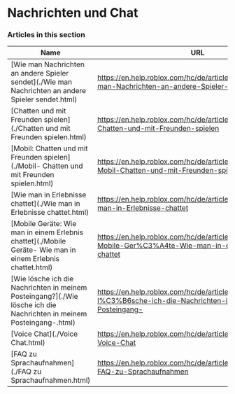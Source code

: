 # Nachrichten und Chat  
### Articles in this section
Name|URL
-|-
[Wie man Nachrichten an andere Spieler sendet](./Wie man Nachrichten an andere Spieler sendet.html) |https://en.help.roblox.com/hc/de/articles/203313610-Wie-man-Nachrichten-an-andere-Spieler-sendet
[Chatten und mit Freunden spielen](./Chatten und mit Freunden spielen.html) |https://en.help.roblox.com/hc/de/articles/206224956-Chatten-und-mit-Freunden-spielen
[Mobil: Chatten und mit Freunden spielen](./Mobil- Chatten und mit Freunden spielen.html) |https://en.help.roblox.com/hc/de/articles/360000432483-Mobil-Chatten-und-mit-Freunden-spielen
[Wie man in Erlebnisse chattet](./Wie man in Erlebnisse chattet.html) |https://en.help.roblox.com/hc/de/articles/203314250-Wie-man-in-Erlebnisse-chattet
[Mobile Geräte: Wie man in einem Erlebnis chattet](./Mobile Geräte- Wie man in einem Erlebnis chattet.html) |https://en.help.roblox.com/hc/de/articles/203313520-Mobile-Ger%C3%A4te-Wie-man-in-einem-Erlebnis-chattet
[Wie lösche ich die Nachrichten in meinem Posteingang?](./Wie lösche ich die Nachrichten in meinem Posteingang-.html) |https://en.help.roblox.com/hc/de/articles/203313690-Wie-l%C3%B6sche-ich-die-Nachrichten-in-meinem-Posteingang-
[Voice Chat](./Voice Chat.html) |https://en.help.roblox.com/hc/de/articles/4405807645972-Voice-Chat
[FAQ zu Sprachaufnahmen](./FAQ zu Sprachaufnahmen.html) |https://en.help.roblox.com/hc/de/articles/5704050147604-FAQ-zu-Sprachaufnahmen